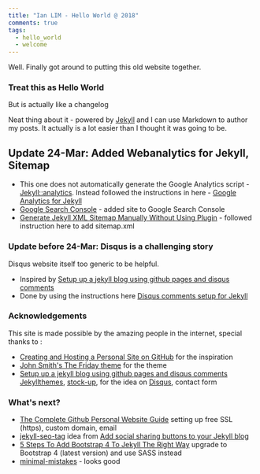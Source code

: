 ```yaml
---
title: "Ian LIM - Hello World @ 2018"
comments: true
tags:
  - hello_world
  - welcome
---
```


Well. Finally got around to putting this old website together. 

<!--more-->

### Treat this as Hello World 

But is actually like a changelog

Neat thing about it - powered by [Jekyll](http://jekyllrb.com) and I can use Markdown to author my posts. 
It actually is a lot easier than I thought it was going to be.

## Update 24-Mar: Added Webanalytics for Jekyll, Sitemap

* This one does not automatically generate the Google Analytics script - [Jekyll::analytics](https://github.com/hendrikschneider/jekyll-analytics). Instead followed the instructions in here - 
[Google Analytics for Jekyll](https://desiredpersona.com/google-analytics-jekyll/)
* [Google Search Console](https://www.google.com/webmasters/tools/home) - added site to Google Search Console
* [Generate Jekyll XML Sitemap Manually Without Using Plugin](https://www.goyllo.com/jekyll-xml-sitemap/) - followed instruction here to add sitemap.xml 

### Update before 24-Mar: Disqus is a challenging story

Disqus website itself too generic to be helpful.

* Inspired by [Setup up a jekyll blog using github pages and disqus comments](http://vdaubry.github.io/2014/10/19/setup-a-jekyll-blog/)
* Done by using the instructions here [Disqus comments setup for Jekyll](https://desiredpersona.com/disqus-comments-jekyll/)

### Acknowledgements

This site is made possible by the amazing people in the internet, special thanks to :

* [Creating and Hosting a Personal Site on GitHub](http://jmcglone.com/guides/github-pages/) for the inspiration
* [John Smith's The Friday theme](https://sfreytag.github.io/friday-theme/index.html) for the theme
* [Setup up a jekyll blog using github pages and disqus comments](http://vdaubry.github.io/2014/10/19/setup-a-jekyll-blog/) 
[Jekyllthemes](http://jekyllthemes.org), [stock-up](https://www.sitebuilderreport.com/stock-up), for the idea on [Disqus](https://disqus.com/), contact form

### What's next?

* [The Complete Github Personal Website Guide](https://blog.ronakshah.net/The-Complete-Github-Personal-Website-Guide/#initial-setup) 
setting up free SSL (https), custom domain, email 
* [jekyll-seo-tag](https://github.com/jekyll/jekyll-seo-tag) idea from 
[Add social sharing buttons to your Jekyll blog](http://vdaubry.github.io/2014/10/20/add-social-sharing-buttons-with-jekyll/)
* [5 Steps To Add Bootstrap 4 To Jekyll The Right Way](https://simpleit.rocks/how-to-add-bootstrap-4-to-jekyll-the-right-way/) upgrade to Bootstrap 4 (latest version) and use SASS instead
* [minimal-mistakes](https://mmistakes.github.io/minimal-mistakes/) - looks good